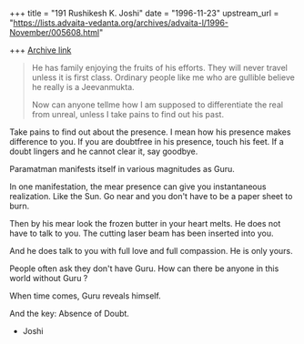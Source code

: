 +++
title = "191 Rushikesh K. Joshi"
date = "1996-11-23"
upstream_url = "https://lists.advaita-vedanta.org/archives/advaita-l/1996-November/005608.html"

+++
[Archive link](https://lists.advaita-vedanta.org/archives/advaita-l/1996-November/005608.html)

> He has family enjoying the fruits of his efforts. They will
> never travel unless it is  first class. Ordinary people like me who are
> gullible believe he  really is a Jeevanmukta.
>
> Now can anyone tellme how I am supposed to differentiate the real from
> unreal, unless I take pains to find out his past.
>


Take pains to find out about the presence.
I mean how his presence makes difference to you.
If you are doubtfree in his presence, touch his feet.
If a doubt lingers and he cannot clear it, say goodbye.

Paramatman manifests itself in various magnitudes as Guru.

In one manifestation, the mear presence can give you instantaneous realization.
Like the Sun. Go near and you don't have to be a paper sheet to burn.

Then by his mear look the frozen butter in your heart melts.
He does not have to talk to you. The cutting laser beam has been
inserted into you.


And he does talk to you with full love and full compassion.
He is only yours.


People often ask they don't have Guru.
How can there be anyone in this world without Guru ?

When time comes, Guru reveals himself.

And the key:  Absence of Doubt.


- Joshi

